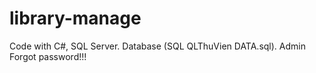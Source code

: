 # library-manage
 Code with C#, SQL Server. Database (SQL QLThuVien DATA.sql). Admin Forgot password!!!
